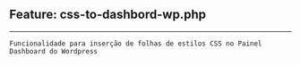 ## Feature: css-to-dashbord-wp.php

---

    Funcionalidade para inserção de folhas de estilos CSS no Painel Dashboard do Wordpress
